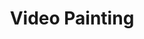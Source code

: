 ---
ee_id_thing: '48'
site: '1'
type: '2'
inv_num: 2008-002
add_credit:
url: 2008-002-video-painting
title: Video Painting
year: '2008'
display_year: '2008'
medium: VHS tape
dims:
pitch: "​2 hour video improvisation made on an assortment of video tools."
ps: ​Video painting is a 2 hour (eeek!) long video edited onto a <i><b> unique</b></i>
  VHS cassette tape I made using various image generation technology I had lying around
  (Amiga Toaster, Video FX Ed/it machines, vidicon cameras, Final Cut, etc, etc, etc).
  It was edited down from about 14 hours of improvisation (aka just hitting random
  buttons). Below are some stills. To see it please check <a title="" href="http://americanart.si.edu/collections/search/artwork/?id=78231">this</a>
  place out cause they have the only tape.
live_url:
youtube:
related_code:
imgs: video-painting-2008-002-still-3-database-ih.jpg
subheading:
download:
commission:
related:
layout: things-i-made
---